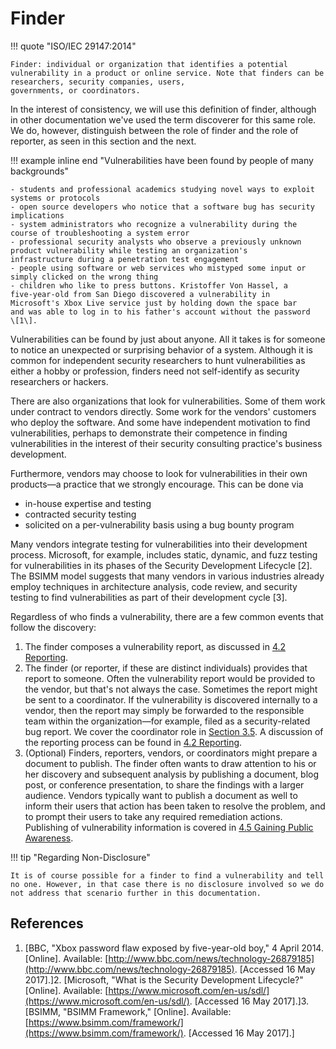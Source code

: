 # Finder 


!!! quote "ISO/IEC 29147:2014"
    
    Finder: individual or organization that identifies a potential
    vulnerability in a product or online service. Note that finders can be researchers, security companies, users, 
    governments, or coordinators.


In the interest of consistency, we will use this
definition of finder, although in other documentation we've used the
term discoverer for this same role. We do, however, distinguish between
the role of finder and the role of reporter, as seen in this section and
the next.

!!! example inline end "Vulnerabilities have been found by people of many backgrounds"

    - students and professional academics studying novel ways to exploit
    systems or protocols
    - open source developers who notice that a software bug has security
    implications
    - system administrators who recognize a vulnerability during the
    course of troubleshooting a system error
    - professional security analysts who observe a previously unknown
    product vulnerability while testing an organization's
    infrastructure during a penetration test engagement
    - people using software or web services who mistyped some input or
    simply clicked on the wrong thing
    - children who like to press buttons. Kristoffer Von Hassel, a
    five-year-old from San Diego discovered a vulnerability in
    Microsoft's Xbox Live service just by holding down the space bar
    and was able to log in to his father's account without the password
    \[1\].

Vulnerabilities can be found by just about anyone. All it takes is for
someone to notice an unexpected or surprising behavior of a system.
Although it is common for independent security researchers to hunt
vulnerabilities as either a hobby or profession, finders need not
self-identify as security researchers or hackers.

There are also organizations that look for vulnerabilities. Some of them
work under contract to vendors directly. Some work for the vendors'
customers who deploy the software. And some have independent motivation
to find vulnerabilities, perhaps to demonstrate their competence in
finding vulnerabilities in the interest of their security consulting
practice's business development.

Furthermore, vendors may choose to look for vulnerabilities in their own
products&mdash;a practice that we strongly encourage. This can be done via

- in-house expertise and testing
- contracted security testing
- solicited on a per-vulnerability basis using a bug bounty program

Many vendors integrate testing for vulnerabilities into their
development process. Microsoft, for example, includes static, dynamic,
and fuzz testing for vulnerabilities in its phases of the Security
Development Lifecycle \[2\]. The BSIMM model suggests that many vendors
in various industries already employ techniques in architecture
analysis, code review, and security testing to find vulnerabilities as
part of their development cycle \[3\].


Regardless of who finds a vulnerability, there are a few common events
that follow the discovery:

1.  The finder composes a vulnerability report, as discussed in [4.2
    Reporting](4.2-Reporting_47677468.md).
2.  The finder (or reporter, if these are distinct individuals) provides
    that report to someone. Often the vulnerability report would be
    provided to the vendor, but that's not always the case. Sometimes
    the report might be sent to a coordinator. If the vulnerability is
    discovered internally to a vendor, then the report may simply be
    forwarded to the responsible team within the organization&mdash;for
    example, filed as a security-related bug report. We cover the
    coordinator role in [Section 3.5](coordinator). A
    discussion of the reporting process can be found in [4.2
    Reporting](4.2-Reporting_47677468.md).
3.  (Optional) Finders, reporters, vendors, or coordinators might
    prepare a document to publish. The finder often wants to draw
    attention to his or her discovery and subsequent analysis by
    publishing a document, blog post, or conference presentation, to
    share the findings with a larger audience. Vendors typically want to
    publish a document as well to inform their users that action has
    been taken to resolve the problem, and to prompt their users to take
    any required remediation actions. Publishing of vulnerability
    information is covered in [4.5 Gaining Public
    Awareness](4.5-Gaining-Public-Awareness_47677471.md).

!!! tip "Regarding Non-Disclosure"

    It is of course possible for a finder to find a vulnerability and tell
    no one. However, in that case there is no disclosure involved so we do
    not address that scenario further in this documentation.




## References
1.  [BBC, "Xbox password flaw exposed by five-year-old boy," 4
    April 2014. \[Online\]. Available:
    [http://www.bbc.com/news/technology-26879185](http://www.bbc.com/news/technology-26879185). \[Accessed 16 May
    2017\].]2.  [Microsoft, "What is the Security Development Lifecycle?"
    \[Online\]. Available:
    [https://www.microsoft.com/en-us/sdl/](https://www.microsoft.com/en-us/sdl/). \[Accessed 16 May
    2017\].]3.  [BSIMM, "BSIMM Framework," \[Online\]. Available:
    [https://www.bsimm.com/framework/](https://www.bsimm.com/framework/). \[Accessed 16 May
    2017\].]
